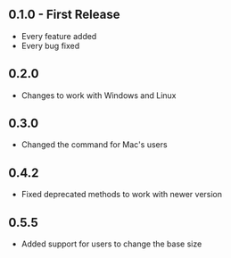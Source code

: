 ## 0.1.0 - First Release
* Every feature added
* Every bug fixed

## 0.2.0
* Changes to work with Windows and Linux

## 0.3.0
* Changed the command for Mac's users

## 0.4.2
* Fixed deprecated methods to work with newer version

## 0.5.5
* Added support for users to change the base size
